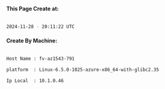 
   
#### This Page Create at:

```bash

2024-11-28 - 20:11:22 UTC

```

#### Create By Machine:

```bash

Host Name : fv-az1543-791

platform  : Linux-6.5.0-1025-azure-x86_64-with-glibc2.35

Ip Local  : 10.1.0.46

```

